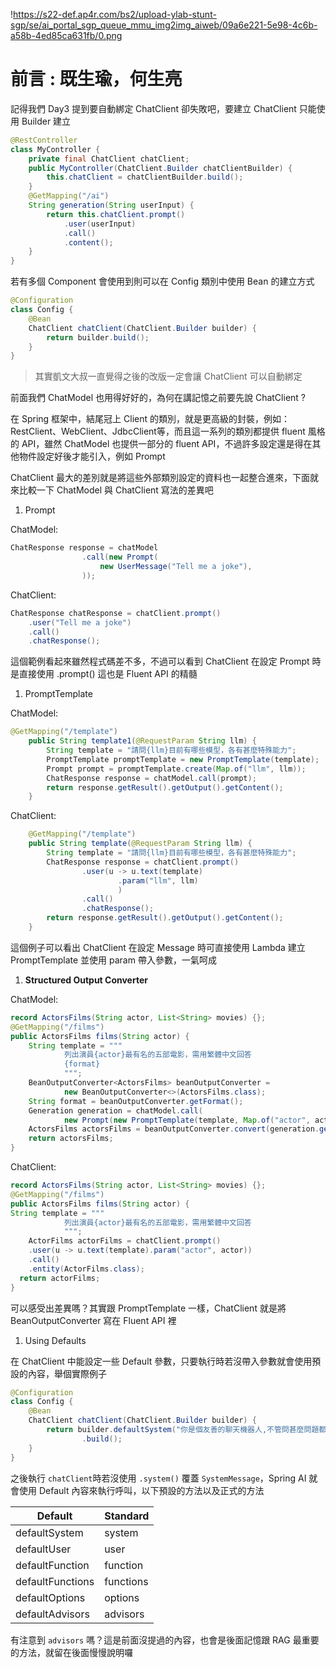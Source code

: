 !https://s22-def.ap4r.com/bs2/upload-ylab-stunt-sgp/se/ai_portal_sgp_queue_mmu_img2img_aiweb/09a6e221-5e98-4c6b-a58b-4ed85ca631fb/0.png

# 前言 : 既生瑜，何生亮

記得我們 Day3 提到要自動綁定 ChatClient 卻失敗吧，要建立 ChatClient 只能使用 Builder 建立

```java
@RestController
class MyController {
    private final ChatClient chatClient;
    public MyController(ChatClient.Builder chatClientBuilder) {
        this.chatClient = chatClientBuilder.build();
    }
    @GetMapping("/ai")
    String generation(String userInput) {
        return this.chatClient.prompt()
            .user(userInput)
            .call()
            .content();
    }
}
```

若有多個 Component 會使用到則可以在 Config 類別中使用 Bean 的建立方式

```java
@Configuration
class Config {
    @Bean
    ChatClient chatClient(ChatClient.Builder builder) {
        return builder.build();
    }
}
```

> 其實凱文大叔一直覺得之後的改版一定會讓 ChatClient 可以自動綁定
> 

前面我們 ChatModel 也用得好好的，為何在講記憶之前要先說 ChatClient ?

在 Spring 框架中，結尾冠上 Client 的類別，就是更高級的封裝，例如：RestClient、WebClient、JdbcClient等，而且這一系列的類別都提供  fluent 風格的 API，雖然 ChatModel 也提供一部分的 fluent API，不過許多設定還是得在其他物件設定好後才能引入，例如 Prompt

ChatClient 最大的差別就是將這些外部類別設定的資料也一起整合進來，下面就來比較一下 ChatModel 與 ChatClient 寫法的差異吧

1. Prompt

ChatModel:

```java
ChatResponse response = chatModel
				.call(new Prompt(
			    	new UserMessage("Tell me a joke"),
			    ));
```

ChatClient:

```java
ChatResponse chatResponse = chatClient.prompt()
    .user("Tell me a joke")
    .call()
    .chatResponse();
```

這個範例看起來雖然程式碼差不多，不過可以看到 ChatClient 在設定 Prompt 時是直接使用 .prompt() 這也是 Fluent API 的精髓

1. PromptTemplate

ChatModel:

```java
@GetMapping("/template")
	public String template1(@RequestParam String llm) {	
		String template = "請問{llm}目前有哪些模型，各有甚麼特殊能力";
		PromptTemplate promptTemplate = new PromptTemplate(template);
		Prompt prompt = promptTemplate.create(Map.of("llm", llm));
		ChatResponse response = chatModel.call(prompt);
		return response.getResult().getOutput().getContent();
	}
```

ChatClient:

```java
	@GetMapping("/template")
	public String template(@RequestParam String llm) {
		String template = "請問{llm}目前有哪些模型，各有甚麼特殊能力";
		ChatResponse response = chatClient.prompt()
				.user(u -> u.text(template)
						.param("llm", llm)
						)
				.call()
				.chatResponse();
		return response.getResult().getOutput().getContent();
	}
```

這個例子可以看出 ChatClient 在設定 Message 時可直接使用 Lambda 建立 PromptTemplate 並使用 param 帶入參數，一氣呵成

1. **Structured Output Converter**

ChatModel:

```java
record ActorsFilms(String actor, List<String> movies) {};
@GetMapping("/films")
public ActorsFilms films(String actor) {
	String template = """
	        列出演員{actor}最有名的五部電影，需用繁體中文回答
	        {format}
	        """;
	BeanOutputConverter<ActorsFilms> beanOutputConverter =
		    new BeanOutputConverter<>(ActorsFilms.class);
	String format = beanOutputConverter.getFormat();
	Generation generation = chatModel.call(
		    new Prompt(new PromptTemplate(template, Map.of("actor", actor, "format", format)).createMessage())).getResult();
	ActorsFilms actorsFilms = beanOutputConverter.convert(generation.getOutput().getContent());
	return actorsFilms;
}
```

ChatClient:

```java
record ActorsFilms(String actor, List<String> movies) {};
@GetMapping("/films")
public ActorsFilms films(String actor) {
String template = """
	        列出演員{actor}最有名的五部電影，需用繁體中文回答
	        """;
	ActorFilms actorFilms = chatClient.prompt()
    .user(u -> u.text(template).param("actor", actor))
    .call()
    .entity(ActorFilms.class);
  return actorFilms;
}
```

可以感受出差異嗎？其實跟 PromptTemplate 一樣，ChatClient 就是將 BeanOutputConverter 寫在 Fluent API 裡

1. Using Defaults

在 ChatClient 中能設定一些 Default 參數，只要執行時若沒帶入參數就會使用預設的內容，舉個實際例子

```java
@Configuration
class Config {
    @Bean
    ChatClient chatClient(ChatClient.Builder builder) {
        return builder.defaultSystem("你是個友善的聊天機器人,不管問甚麼問題都盡可能提供答案")
                .build();
    }
}
```

之後執行 `chatClient`時若沒使用 `.system()` 覆蓋 `SystemMessage`，Spring AI 就會使用 Default 內容來執行呼叫，以下預設的方法以及正式的方法

| Default | Standard |
| --- | --- |
| defaultSystem | system |
| defaultUser | user |
| defaultFunction | function |
| defaultFunctions | functions |
| defaultOptions | options |
| defaultAdvisors | advisors |

有注意到 `advisors` 嗎？這是前面沒提過的內容，也會是後面記憶跟 RAG 最重要的方法，就留在後面慢慢說明囉
